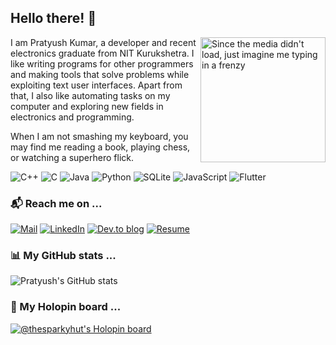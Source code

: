 ## Hello there! 👋
<img align="right" src="https://media.giphy.com/media/ZchkBcB4zKiuG4Y22I/giphy.gif" width="200px" alt="Since the media didn't load, just imagine me typing in a frenzy">
I am Pratyush Kumar, a developer and recent electronics graduate from NIT Kurukshetra. I like writing programs for other programmers and making tools that solve problems while exploiting text user interfaces. Apart from that, I also like automating tasks on my computer and exploring new fields in electronics and programming.

When I am not smashing my keyboard, you may find me reading a book, playing chess, or watching a superhero flick.

<p>
  <img alt="C++" src="https://img.shields.io/badge/c++-%2300599C.svg?&style=for-the-badge&logo=c%2B%2B&ogoColor=white"/>
  <img alt="C" src="https://img.shields.io/badge/c-%2300599C.svg?&style=for-the-badge&logo=c&logoColor=white"/>
  <img alt="Java" src="https://img.shields.io/badge/java-red.svg?&style=for-the-badge&logo=java&logoColor=white"/>
  <img alt="Python" src="https://img.shields.io/badge/python-yellow.svg?&style=for-the-badge&logo=python&logoColor=white"/>
  <img alt="SQLite" src="https://img.shields.io/badge/sqlite-darkblue.svg?&style=for-the-badge&logo=sqlite&logoColor=white"/>
  <img alt="JavaScript" src="https://img.shields.io/badge/javascript-black.svg?&style=for-the-badge&logo=javascript&logoColor=yellow"/>
  <img alt="Flutter" src="https://img.shields.io/badge/flutter-blue.svg?&style=for-the-badge&logo=flutter&logoColor=white"/>
</p>

### 📬 Reach me on ...
<a href="mailto:pratyushkumar23@outlook.com"><img alt="Mail" src="https://img.shields.io/badge/Microsoft_Outlook-0078D4?style=for-the-badge&amp;logo=microsoft-outlook&amp;logoColor=white"></a>
<a href="https://www.linkedin.com/in/pratyush-kumar-alpha01/"><img alt="LinkedIn" src="https://img.shields.io/badge/LinkedIn-blue?style=for-the-badge&logo=linkedin&logoColor=white"></a>
<a href="https://dev.to/pratyushkumar"><img alt="Dev.to blog" src="https://img.shields.io/badge/dev.to-0A0A0A?style=for-the-badge&logo=dev.to&logoColor=white" ></a>
<a href="https://drive.google.com/file/d/1pCl24alvfAJ7hhvtYalTTi93PO3vtHxE/view"><img alt="Resume" src="https://img.shields.io/badge/resume-000000?style=for-the-badge&logo=About.me&logoColor=white"></a>

### 📊 My GitHub stats ...
![Pratyush's GitHub stats](https://github-readme-stats.vercel.app/api?username=pk-cod3ch3mist&show_icons=true&theme=transparent)

### 📜 My Holopin board ...
[![@thesparkyhut's Holopin board](https://holopin.me/thesparkyhut)](https://holopin.io/@thesparkyhut)
